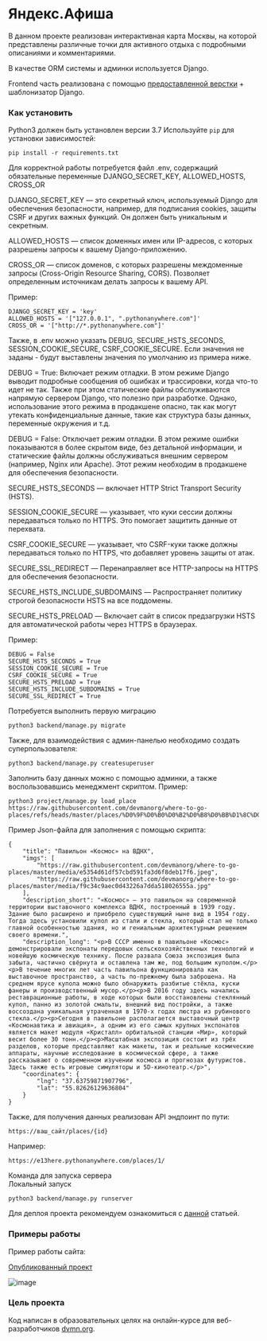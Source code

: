 
# Яндекс.Афиша 

В данном проекте реализован интерактивная карта Москвы, на которой представлены различные точки для активного отдыха с подробными описаниями и комментариями.

В качестве ORM системы и админки используется Django.

Frontend часть реализована с помощью [предоставленной верстки](https://github.com/devmanorg/where-to-go-frontend/) + шаблонизатор Django.

### Как установить

Python3 должен быть установлен версии 3.7
Используйте `pip` для установки зависимостей:
```
pip install -r requirements.txt
```

Для корректной работы потребуется файл .env, содержащий обязательные переменные DJANGO_SECRET_KEY, ALLOWED_HOSTS, CROSS_OR

DJANGO_SECRET_KEY — это секретный ключ, используемый Django для обеспечения безопасности, например, для подписания cookies, защиты CSRF и других важных функций. Он должен быть уникальным и секретным.

ALLOWED_HOSTS — список доменных имен или IP-адресов, с которых разрешены запросы к вашему Django-приложению.

CROSS_OR — список доменов, с которых разрешены междоменные запросы (Cross-Origin Resource Sharing, CORS). Позволяет определенным источникам делать запросы к вашему API.

Пример:
```
DJANGO_SECRET_KEY = 'key'
ALLOWED_HOSTS = '["127.0.0.1", ".pythonanywhere.com"]'
CROSS_OR = '["http://*.pythonanywhere.com"]'
```
Также, в .env можно указать DEBUG, SECURE_HSTS_SECONDS, SESSION_COOKIE_SECURE, CSRF_COOKIE_SECURE. Если значения не заданы - будут выставлены значения по умолчанию из примера ниже.

DEBUG = True: Включает режим отладки. В этом режиме Django выводит подробные сообщения об ошибках и трассировки, когда что-то идет не так. Также при этом статические файлы обслуживаются напрямую сервером Django, что полезно при разработке. Однако, использование этого режима в продакшене опасно, так как могут утекать конфиденциальные данные, такие как структура базы данных, переменные окружения и т.д.

DEBUG = False: Отключает режим отладки. В этом режиме ошибки показываются в более скрытом виде, без детальной информации, и статические файлы должны обслуживаться внешним сервером (например, Nginx или Apache). Этот режим необходим в продакшене для обеспечения безопасности.

SECURE_HSTS_SECONDS — включает HTTP Strict Transport Security (HSTS).

SESSION_COOKIE_SECURE — указывает, что куки сессии должны передаваться только по HTTPS. Это помогает защитить данные от перехвата.

CSRF_COOKIE_SECURE — указывает, что CSRF-куки также должны передаваться только по HTTPS, что добавляет уровень защиты от атак.

SECURE_SSL_REDIRECT — Перенаправляет все HTTP-запросы на HTTPS для обеспечения безопасности.

SECURE_HSTS_INCLUDE_SUBDOMAINS — Распространяет политику строгой безопасности HSTS на все поддомены.

SECURE_HSTS_PRELOAD — Включает сайт в список предзагрузки HSTS для автоматической работы через HTTPS в браузерах.

Пример:
```
DEBUG = False
SECURE_HSTS_SECONDS = True
SESSION_COOKIE_SECURE = True
CSRF_COOKIE_SECURE = True
SECURE_HSTS_PRELOAD = True
SECURE_HSTS_INCLUDE_SUBDOMAINS = True
SECURE_SSL_REDIRECT = True
```

Потребуется выполнить первую миграцию

```
python3 backend/manage.py migrate
```

Также, для взаимодействия с админ-панелью необходимо создать суперпользователя:

```
python3 backend/manage.py createsuperuser
```

Заполнить базу данных можно с помощью админки, а также воспользовавшись менеджмент скриптом.
Пример:
```
python3 project/manage.py load_place https://raw.githubusercontent.com/devmanorg/where-to-go-places/refs/heads/master/places/%D0%9F%D0%B0%D0%B2%D0%B8%D0%BB%D1%8C%D0%BE%D0%BD%20%C2%AB%D0%9A%D0%BE%D1%81%D0%BC%D0%BE%D1%81%C2%BB%20%D0%BD%D0%B0%20%D0%92%D0%94%D0%9D%D0%A5.json
```

Пример Json-файла для заполнения с помощью скрипта:
```
{
    "title": "Павильон «Космос» на ВДНХ",
    "imgs": [
        "https://raw.githubusercontent.com/devmanorg/where-to-go-places/master/media/e5354d61df57cbd591fa3d6f8deb17f6.jpeg",
        "https://raw.githubusercontent.com/devmanorg/where-to-go-places/master/media/f9c34c9aec0d43226a7dda518026555a.jpg"
    ],
    "description_short": "«Космос» — это павильон на современной территории выставочного комплекса ВДНХ, построенный в 1939 году. Здание было расширено и приобрело существующий ныне вид в 1954 году. Тогда здесь установили купол из стали и стекла, который стал не только главной особенностью здания, но и гениальным архитектурным решением своего времени.",
    "description_long": "<p>В СССР именно в павильоне «Космос» демонстрировали экспонаты передовых сельскохозяйственных технологий и  новейшую космическую технику. После развала Союза экспозиция была забыта, частично свёрнута и оставлена там же, под большим куполом.</p><p>В течение многих лет часть павильона функционировала как выставочное пространство, а часть по-прежнему была заброшена. На среднем ярусе купола можно было обнаружить разбитые стёкла, куски фанеры и производственный мусор.</p><p>В 2016 году здесь начались реставрационные работы, в ходе которых были восстановлены стеклянный купол, панно из золотой смальты, внешний вид постройки, а также воссоздана уникальная утраченная в 1970-х годах люстра из рубинового стекла.</p><p>Сегодня в павильоне располагается выставочный центр «Космонавтика и авиация», а одним из его самых крупных экспонатов является макет модуля «Кристалл» орбитальной станции «Мир», который весит более 30 тонн.</p><p>Масштабная экспозиция состоит из трёх разделов, которые представляют как макеты, так и реальные космические аппараты, научные исследование в космической сфере, а также рассказывают о современном изучении космоса и прогнозах футуристов. Здесь также есть игровые симуляторы и 5D-кинотеатр.</p>",
    "coordinates": {
        "lng": "37.63759871907796",
        "lat": "55.82626129636804"
    }
}
```

Также, для получения данных реализован API эндпоинт по пути:
```
https://ваш_сайт/places/{id}
```
Например:
```
https://e13here.pythonanywhere.com/places/1/
```

Команда для запуска сервера  
Локальный запуск
```
python3 backend/manage.py runserver
```
Для деплоя проекта рекомендуем ознакомиться с [данной](https://docs.djangoproject.com/en/5.0/howto/deployment/) статьей.

### Примеры работы

Пример работы сайта:

[Опубликованный проект](https://e13here.pythonanywhere.com/)

![image](https://github.com/user-attachments/assets/e1704aef-62ce-4c19-a4f3-eda0ed83285b)



### Цель проекта

Код написан в образовательных целях на онлайн-курсе для веб-разработчиков [dvmn.org](https://dvmn.org/).
